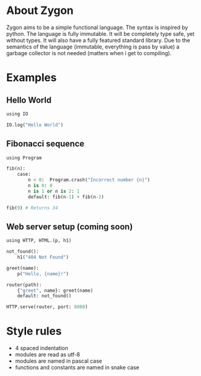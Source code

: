 # About Zygon

Zygon aims to be a simple functional language. The syntax is inspired by python.
The language is fully immutable. It will be completely type safe, yet without types.
It will also have a fully featured standard library.
Due to the semantics of the language (immutable, everything is pass by value) a garbage collector is not needed (matters when i get to compiling).

# Examples

## Hello World
```python
using IO

IO.log("Hello World")

```

## Fibonacci sequence

```python
using Program

fib(n):
    case:
        n < 0:  Program.crash("Incorrect number {n}")
        n is 0: 0
        n is 1 or n is 2: 1
        default: fib(n-1) + fib(n-2)

fib(9) # Returns 34
```

## Web server setup (coming soon)
```python
using HTTP, HTML.(p, h1)

not_found():
    h1("404 Not Found")

greet(name):
    p("Hello, {name}!")

router(path):
    {"greet", name}: greet(name)
    default: not_found()

HTTP.serve(router, port: 8080)
```

# Style rules
- 4 spaced indentation
- modules are read as utf-8
- modules are named in pascal case
- functions and constants are named in snake case
